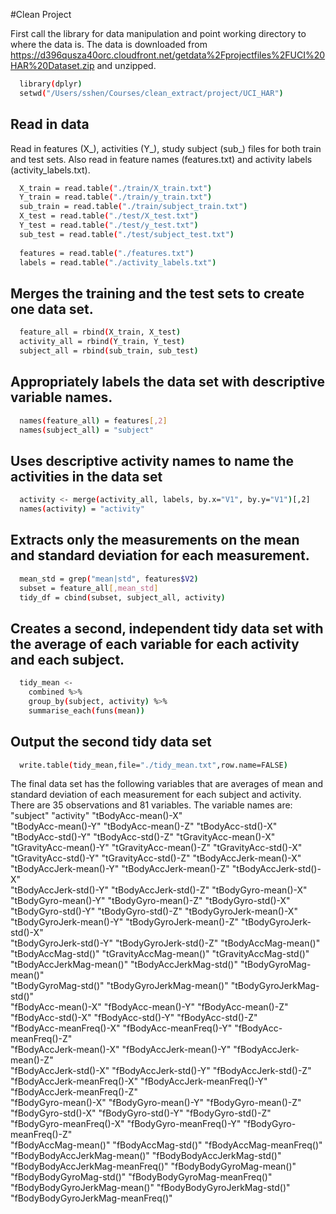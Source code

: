 #Clean Project

First call the library for data manipulation and point working directory to where the data is. The data is downloaded from https://d396qusza40orc.cloudfront.net/getdata%2Fprojectfiles%2FUCI%20HAR%20Dataset.zip and unzipped.

```sh
  library(dplyr)
  setwd("/Users/sshen/Courses/clean_extract/project/UCI_HAR")
```

## Read in data
Read in features (X_), activities (Y_), study subject (sub_) files for both train and test sets. Also read in feature names (features.txt) and activity labels (activity_labels.txt).
```sh
  X_train = read.table("./train/X_train.txt")
  Y_train = read.table("./train/y_train.txt")
  sub_train = read.table("./train/subject_train.txt")
  X_test = read.table("./test/X_test.txt")
  Y_test = read.table("./test/y_test.txt")
  sub_test = read.table("./test/subject_test.txt")
  
  features = read.table("./features.txt")
  labels = read.table("./activity_labels.txt")
```

## Merges the training and the test sets to create one data set.
```sh
  feature_all = rbind(X_train, X_test)
  activity_all = rbind(Y_train, Y_test)
  subject_all = rbind(sub_train, sub_test)
```  

## Appropriately labels the data set with descriptive variable names. 
```sh
  names(feature_all) = features[,2]
  names(subject_all) = "subject"
```

## Uses descriptive activity names to name the activities in the data set
```sh
  activity <- merge(activity_all, labels, by.x="V1", by.y="V1")[,2] 
  names(activity) = "activity"
```

## Extracts only the measurements on the mean and standard deviation for each measurement. 

```sh
  mean_std = grep("mean|std", features$V2)
  subset = feature_all[,mean_std]
  tidy_df = cbind(subset, subject_all, activity)
```

## Creates a second, independent tidy data set with the average of each variable for each activity and each subject.
```sh
  tidy_mean <-
    combined %>%
    group_by(subject, activity) %>%
    summarise_each(funs(mean))
``` 
## Output the second tidy data set
```sh
  write.table(tidy_mean,file="./tidy_mean.txt",row.name=FALSE)
```
The final data set has the following variables that are averages of mean and standard deviation of each measurement for each subject and activity. There are 35 observations and 81 variables. The variable names are:
"subject"                         "activity"                        "tBodyAcc-mean()-X"              
"tBodyAcc-mean()-Y"               "tBodyAcc-mean()-Z"               "tBodyAcc-std()-X"               
"tBodyAcc-std()-Y"                "tBodyAcc-std()-Z"                "tGravityAcc-mean()-X"           
"tGravityAcc-mean()-Y"            "tGravityAcc-mean()-Z"            "tGravityAcc-std()-X"            
"tGravityAcc-std()-Y"             "tGravityAcc-std()-Z"             "tBodyAccJerk-mean()-X"          
"tBodyAccJerk-mean()-Y"           "tBodyAccJerk-mean()-Z"           "tBodyAccJerk-std()-X"           
"tBodyAccJerk-std()-Y"            "tBodyAccJerk-std()-Z"            "tBodyGyro-mean()-X"             
"tBodyGyro-mean()-Y"              "tBodyGyro-mean()-Z"              "tBodyGyro-std()-X"              
"tBodyGyro-std()-Y"               "tBodyGyro-std()-Z"               "tBodyGyroJerk-mean()-X"         
"tBodyGyroJerk-mean()-Y"          "tBodyGyroJerk-mean()-Z"          "tBodyGyroJerk-std()-X"          
"tBodyGyroJerk-std()-Y"           "tBodyGyroJerk-std()-Z"           "tBodyAccMag-mean()"             
"tBodyAccMag-std()"               "tGravityAccMag-mean()"           "tGravityAccMag-std()"           
"tBodyAccJerkMag-mean()"          "tBodyAccJerkMag-std()"           "tBodyGyroMag-mean()"            
"tBodyGyroMag-std()"              "tBodyGyroJerkMag-mean()"         "tBodyGyroJerkMag-std()"         
"fBodyAcc-mean()-X"               "fBodyAcc-mean()-Y"               "fBodyAcc-mean()-Z"              
"fBodyAcc-std()-X"                "fBodyAcc-std()-Y"                "fBodyAcc-std()-Z"               
"fBodyAcc-meanFreq()-X"           "fBodyAcc-meanFreq()-Y"           "fBodyAcc-meanFreq()-Z"          
"fBodyAccJerk-mean()-X"           "fBodyAccJerk-mean()-Y"           "fBodyAccJerk-mean()-Z"          
"fBodyAccJerk-std()-X"            "fBodyAccJerk-std()-Y"            "fBodyAccJerk-std()-Z"           
"fBodyAccJerk-meanFreq()-X"       "fBodyAccJerk-meanFreq()-Y"       "fBodyAccJerk-meanFreq()-Z"      
"fBodyGyro-mean()-X"              "fBodyGyro-mean()-Y"              "fBodyGyro-mean()-Z"             
"fBodyGyro-std()-X"               "fBodyGyro-std()-Y"               "fBodyGyro-std()-Z"              
"fBodyGyro-meanFreq()-X"          "fBodyGyro-meanFreq()-Y"          "fBodyGyro-meanFreq()-Z"         
"fBodyAccMag-mean()"              "fBodyAccMag-std()"               "fBodyAccMag-meanFreq()"         
"fBodyBodyAccJerkMag-mean()"      "fBodyBodyAccJerkMag-std()"       "fBodyBodyAccJerkMag-meanFreq()" 
"fBodyBodyGyroMag-mean()"         "fBodyBodyGyroMag-std()"          "fBodyBodyGyroMag-meanFreq()"    
"fBodyBodyGyroJerkMag-mean()"     "fBodyBodyGyroJerkMag-std()"      "fBodyBodyGyroJerkMag-meanFreq()"
